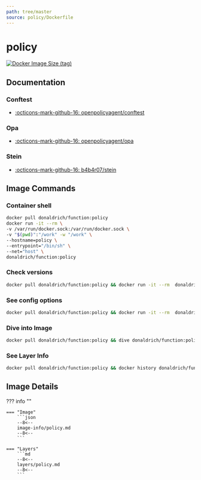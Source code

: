 ```yaml
---
path: tree/master
source: policy/Dockerfile
---
```


# policy

[![Docker Image Size (tag)](https://img.shields.io/docker/image-size/donaldrich/function/policy?color=blue&label=donaldrich/function:policy&logo=docker&style=flat-square)](https://hub.docker.com/r/donaldrich/function/policy)

## Documentation

### Conftest

- [:octicons-mark-github-16: openpolicyagent/conftest](https://github.com/openpolicyagent/conftest)

### Opa

- [:octicons-mark-github-16: openpolicyagent/opa](https://github.com/openpolicyagent/opa)

### Stein

- [:octicons-mark-github-16: b4b4r07/stein](https://github.com/b4b4r07/stein)

## Image Commands

### Container shell

```sh
docker pull donaldrich/function:policy
docker run -it --rm \
-v /var/run/docker.sock:/var/run/docker.sock \
-v "$(pwd)":"/work" -w "/work" \
--hostname=policy \
--entrypoint="/bin/sh" \
--net="host" \
donaldrich/function:policy
```

### Check versions

```sh
docker pull donaldrich/function:policy && docker run -it --rm  donaldrich/function:policy validate
```

### See config options

```sh
docker pull donaldrich/function:policy && docker run -it --rm  donaldrich/function:policy help
```

### Dive into Image

```sh
docker pull donaldrich/function:policy && dive donaldrich/function:policy
```

### See Layer Info

```sh
docker pull donaldrich/function:policy && docker history donaldrich/function:policy
```

## Image Details

??? info ""

    === "Image"
        ```json
        --8<--
        image-info/policy.md
        --8<--
        ```

    === "Layers"
        ```md
        --8<--
        layers/policy.md
        --8<--
        ```
